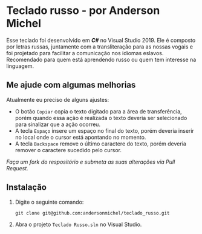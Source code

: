 # Teclado russo - por Anderson Michel
Esse teclado foi desenvolvido em ***C#*** no Visual Studio 2019. Ele é composto por letras russas, juntamente com a transliteração para as nossas vogais e foi projetado para facilitar a comunicação nos idiomas eslavos. Recomendado para quem está aprendendo russo ou quem tem interesse na linguagem.

## Me ajude com algumas melhorias

Atualmente eu preciso de alguns ajustes:

- O botão `Copiar` copia o texto digitado para a área de transferência, porém quando essa ação é realizada o texto deveria ser selecionado para sinalizar que a ação ocorreu.
- A tecla `Espaço` insere um espaço no final do texto, porém deveria inserir no local onde o cursor está apontando no momento.
- A tecla `Backspace` remove o último caractere do texto, porém deveria remover o caractere sucedido pelo cursor.

_Faça um fork do respositório e submeta as suas alterações via Pull Request._

## Instalação

1. Digite o seguinte comando:

   ```
   git clone git@github.com:andersonmichel/teclado_russo.git
   ```
2. Abra o projeto `Teclado Russo.sln` no Visual Studio.
